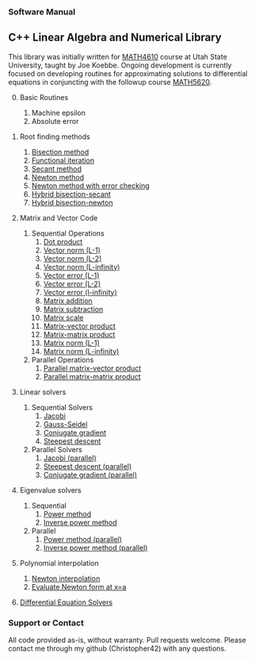 ### Software Manual
## C++ Linear Algebra and Numerical Library

This library was initially written for [MATH4610](https://jvkoebbe.github.io/math4610/main) course at Utah State University, taught by Joe Koebbe. Ongoing development is currently focused on developing routines for approximating solutions to differential equations in conjuncting with the followup course [MATH5620](https://jvkoebbe.github.io/math5620/main).

0. Basic Routines
    1. Machine epsilon
    2. Absolute error
1. Root finding methods
    1. [Bisection method](https://christopher42.github.io/computational-mathematics/rootFinding/bisection)
    2. [Functional iteration](https://christopher42.github.io/computational-mathematics/rootFinding/functional_iteration)
    3. [Secant method](https://christopher42.github.io/computational-mathematics/rootFinding/secant)
    4. [Newton method](https://christopher42.github.io/computational-mathematics/rootFinding/fastNewton)
    5. [Newton method with error checking](https://christopher42.github.io/computational-mathematics/rootFinding/safeNewton)
    6. [Hybrid bisection-secant](https://christopher42.github.io/computational-mathematics/rootFinding/bisection_secant)
    7. [Hybrid bisection-newton](https://christopher42.github.io/computational-mathematics/rootFinding/bisection_newton)
2. Matrix and Vector Code
    1. Sequential Operations
        1. [Dot product](https://christopher42.github.io/computational-mathematics/linearAlgebra/dotProduct)
        2. [Vector norm (L-1)](https://christopher42.github.io/computational-mathematics/linearAlgebra/vectorNormL1)
        3. [Vector norm (L-2)](https://christopher42.github.io/computational-mathematics/linearAlgebra/vectorNormL2)
        4. [Vector norm (L-infinity)](https://christopher42.github.io/computational-mathematics/linearAlgebra/vectorNormLInf)
        5. [Vector error (L-1)](https://christopher42.github.io/computational-mathematics/linearAlgebra/vectorErrorL1)
        6. [Vector error (L-2)](https://christopher42.github.io/computational-mathematics/linearAlgebra/vectorErrorL2)
        7. [Vector error (l-infinity)](https://christopher42.github.io/computational-mathematics/linearAlgebra/vectorErrorLInf)
        8. [Matrix addition](https://christopher42.github.io/computational-mathematics/linearAlgebra/matrixAdd)
        9. [Matrix subtraction](https://christopher42.github.io/computational-mathematics/linearAlgebra/matrixSub)
        10. [Matrix scale](https://christopher42.github.io/computational-mathematics/linearAlgebra/matrixScale)
        11. [Matrix-vector product](https://christopher42.github.io/computational-mathematics/linearAlgebra/matrixVectorProduct)
        12. [Matrix-matrix product](https://christopher42.github.io/computational-mathematics/linearAlgebra/matrixMatrixProduct)
        13. [Matrix norm (L-1)](https://christopher42.github.io/computational-mathematics/linearAlgebra/matrixNormL1)
        14. [Matrix norm (L-infinity)](https://christopher42.github.io/computational-mathematics/linearAlgebra/matrixNormLInf)
    2. Parallel Operations
        1. [Parallel matrix-vector product](https://christopher42.github.io/computational-mathematics/linearAlgebra/parallelMatrixVectorProduct)
        2. [Parallel matrix-matrix product](https://christopher42.github.io/computational-mathematics/linearAlgebra/parallelMatrixMatrixProduct)
3. Linear solvers
    1. Sequential Solvers
        1. [Jacobi](https://christopher42.github.io/computational-mathematics/iterativeSolvers/jacobi)
        2. [Gauss-Seidel](https://christopher42.github.io/computational-mathematics/iterativeSolvers/gaussSeidel)
        3. [Conjugate gradient](https://christopher42.github.io/computational-mathematics/iterativeSolvers/conjugateGradient)
        4. [Steepest descent](https://christopher42.github.io/computational-mathematics/iterativeSolvers/steepestDescent)
    2. Parallel Solvers
        1. [Jacobi (parallel)](https://christopher42.github.io/computational-mathematics/iterativeSolvers/parallelJacobi)
        2. [Steepest descent (parallel)](https://christopher42.github.io/computational-mathematics/iterativeSolvers/parallelSteepestDescent)
        3. [Conjugate gradient (parallel)](https://christopher42.github.io/computational-mathematics/iterativeSolvers/parallelCinjugateGradient)

4. Eigenvalue solvers
    1. Sequential
        1. [Power method](https://christopher42.github.io/computational-mathematics/iterativeSolvers/powerMethod)
        2. [Inverse power method](https://christopher42.github.io/computational-mathematics/iterativeSolvers/inversePowerMethod)
    2. Parallel
        1. [Power method (parallel)](https://christopher42.github.io/computational-mathematics/iterativeSolvers/parallelPowerMethod)
        2. [Inverse power method (parallel)](https://christopher42.github.io/computational-mathematics/iterativeSolvers/parallelInversePowerMethod)

5. Polynomial interpolation
    1. [Newton interpolation](https://christopher42.github.io/computational-mathematics/interpolation/newtonInterpolation)
    2. [Evaluate Newton form at x=a](https://christopher42.github.io/computational-mathematics/interpolation/evaluateNewtonForm)

6. [Differential Equation Solvers](https://christopher42.github.io/computational-mathematics/differentialEquationSolvers/)


### Support or Contact

All code provided as-is, without warranty. Pull requests welcome. Please contact me through my github (Christopher42) with any questions.
